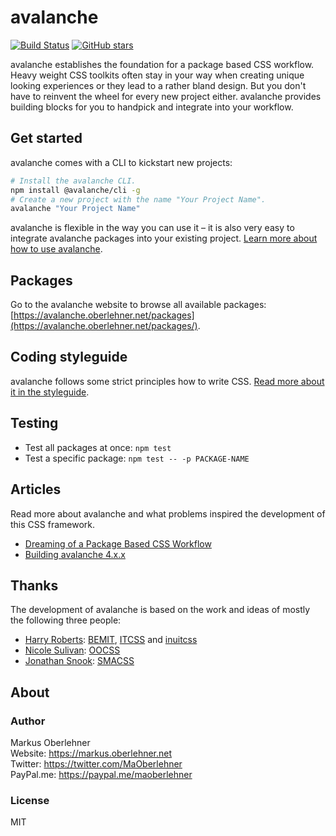 # avalanche
[![Build Status](https://travis-ci.org/avalanchesass/avalanche.svg?branch=master)](https://travis-ci.org/avalanchesass/avalanche)
[![GitHub stars](https://img.shields.io/github/stars/avalanchesass/avalanche.svg?style=social&label=Star)](https://github.com/avalanchesass/avalanche)

avalanche establishes the foundation for a package based CSS workflow. Heavy weight CSS toolkits often stay in your way when creating unique looking experiences or they lead to a rather bland design. But you don't have to reinvent the wheel for every new project either. avalanche provides building blocks for you to handpick and integrate into your workflow.

## Get started
avalanche comes with a CLI to kickstart new projects:

```bash
# Install the avalanche CLI.
npm install @avalanche/cli -g
# Create a new project with the name "Your Project Name".
avalanche "Your Project Name"
```

avalanche is flexible in the way you can use it – it is also very easy to integrate avalanche packages into your existing project. [Learn more about how to use avalanche](https://avalanche.oberlehner.net/get-started/).

## Packages
Go to the avalanche website to browse all available packages: [https://avalanche.oberlehner.net/packages](https://avalanche.oberlehner.net/packages/).

## Coding styleguide
avalanche follows some strict principles how to write CSS. [Read more about it in the styleguide](https://github.com/avalanchesass/avalanche/blob/master/STYLEGUIDE.md).

## Testing
- Test all packages at once: `npm test`
- Test a specific package: `npm test -- -p PACKAGE-NAME`

## Articles
Read more about avalanche and what problems inspired the development of this CSS framework.

- [Dreaming of a Package Based CSS Workflow](https://markus.oberlehner.net/blog/dreaming-of-a-package-based-css-workflow/)
- [Building avalanche 4.x.x](https://markus.oberlehner.net/blog/building-avalanche-v4/)

## Thanks
The development of avalanche is based on the work and ideas of mostly the following three people:

- [Harry Roberts](https://csswizardry.com/): [BEMIT](https://csswizardry.com/2015/08/bemit-taking-the-bem-naming-convention-a-step-further/), [ITCSS](http://itcss.io/) and [inuitcss](https://github.com/inuitcss/inuitcss)
- [Nicole Sulivan](http://www.stubbornella.org/content/): [OOCSS](https://github.com/stubbornella/oocss)
- [Jonathan Snook](https://snook.ca/): [SMACSS](https://smacss.com/)

## About
### Author
Markus Oberlehner  
Website: https://markus.oberlehner.net  
Twitter: https://twitter.com/MaOberlehner  
PayPal.me: https://paypal.me/maoberlehner

### License
MIT
